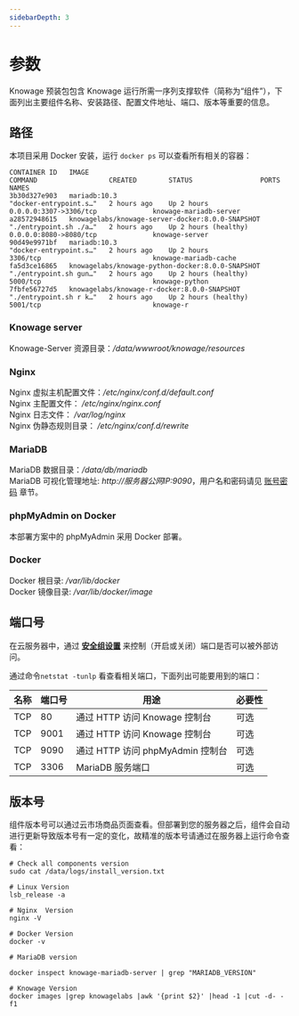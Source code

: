 ```yaml
---
sidebarDepth: 3
---
```


# 参数

Knowage 预装包包含 Knowage 运行所需一序列支撑软件（简称为“组件”），下面列出主要组件名称、安装路径、配置文件地址、端口、版本等重要的信息。

## 路径

本项目采用 Docker 安装，运行 `docker ps` 可以查看所有相关的容器：

```
CONTAINER ID   IMAGE                                              COMMAND                  CREATED        STATUS                 PORTS                               NAMES
3b30d327e903   mariadb:10.3                                       "docker-entrypoint.s…"   2 hours ago    Up 2 hours             0.0.0.0:3307->3306/tcp              knowage-mariadb-server
a28572948615   knowagelabs/knowage-server-docker:8.0.0-SNAPSHOT   "./entrypoint.sh ./a…"   2 hours ago    Up 2 hours (healthy)   0.0.0.0:8080->8080/tcp              knowage-server
90d49e9971bf   mariadb:10.3                                       "docker-entrypoint.s…"   2 hours ago    Up 2 hours             3306/tcp                            knowage-mariadb-cache
fa5d3ce16865   knowagelabs/knowage-python-docker:8.0.0-SNAPSHOT   "./entrypoint.sh gun…"   2 hours ago    Up 2 hours (healthy)   5000/tcp                            knowage-python
7fbfe56727d5   knowagelabs/knowage-r-docker:8.0.0-SNAPSHOT        "./entrypoint.sh r k…"   2 hours ago    Up 2 hours (healthy)   5001/tcp                            knowage-r
```

### Knowage server

Knowage-Server 资源目录：*/data/wwwroot/knowage/resources*  

### Nginx

Nginx 虚拟主机配置文件：*/etc/nginx/conf.d/default.conf*  
Nginx 主配置文件： */etc/nginx/nginx.conf*  
Nginx 日志文件： */var/log/nginx*  
Nginx 伪静态规则目录： */etc/nginx/conf.d/rewrite*

### MariaDB

MariaDB 数据目录：*/data/db/mariadb*  
MariaDB 可视化管理地址: *http://服务器公网IP:9090*，用户名和密码请见 [账号密码](/zh/stack-accounts.md) 章节。  

### phpMyAdmin on Docker

本部署方案中的 phpMyAdmin 采用 Docker 部署。

### Docker

Docker 根目录: */var/lib/docker*  
Docker 镜像目录: */var/lib/docker/image*   

## 端口号

在云服务器中，通过 **[安全组设置](https://support.websoft9.com/docs/faq/zh/tech-instance.html)** 来控制（开启或关闭）端口是否可以被外部访问。 

通过命令`netstat -tunlp` 看查看相关端口，下面列出可能要用到的端口：

| 名称 | 端口号 | 用途 |  必要性 |
| --- | --- | --- | --- |
| TCP | 80 | 通过 HTTP 访问 Knowage 控制台 | 可选 |
| TCP | 9001 | 通过 HTTP 访问 Knowage 控制台 | 可选 |
| TCP | 9090 | 通过 HTTP 访问 phpMyAdmin 控制台 | 可选 |
| TCP | 3306 | MariaDB 服务端口 | 可选 |

## 版本号

组件版本号可以通过云市场商品页面查看。但部署到您的服务器之后，组件会自动进行更新导致版本号有一定的变化，故精准的版本号请通过在服务器上运行命令查看：

```shell
# Check all components version
sudo cat /data/logs/install_version.txt

# Linux Version
lsb_release -a

# Nginx  Version
nginx -V

# Docker Version
docker -v

# MariaDB version

docker inspect knowage-mariadb-server | grep "MARIADB_VERSION"

# Knowage Version
docker images |grep knowagelabs |awk '{print $2}' |head -1 |cut -d- -f1
```
